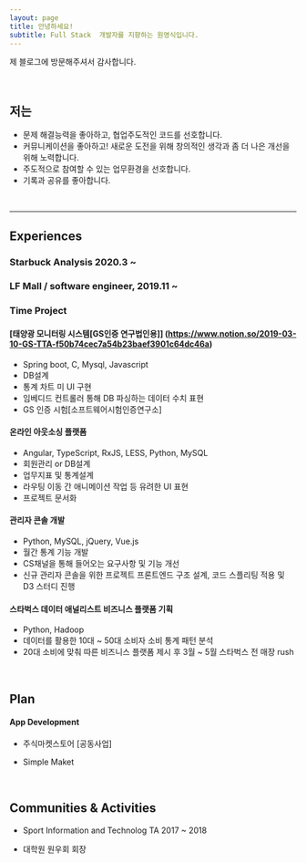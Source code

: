 ```yaml
---
layout: page
title: 안녕하세요!
subtitle: Full Stack  개발자를 지향하는 원영식입니다.
---
```


제 블로그에 방문해주셔서 감사합니다.

<br>

## 저는

- 문제 해결능력을 좋아하고, 협업주도적인 코드를 선호합니다.
- 커뮤니케이션을 좋아하고! 새로운 도전을 위해 창의적인 생각과 좀 더 나은 개선을 위해 노력합니다.
- 주도적으로 참여할 수 있는 업무환경을 선호합니다.
- 기록과 공유를 좋아합니다.

<br>

---

## Experiences

### Starbuck Analysis 2020.3 ~

### LF Mall / software engineer, 2019.11 ~

### Time Project

#### [태양광 모니터링 시스템[GS인증 연구법인용]] (https://www.notion.so/2019-03-10-GS-TTA-f50b74cec7a54b23baef3901c64dc46a)

- Spring boot, C, Mysql, Javascript
- DB설계
- 통계 차트 미 UI 구현
- 임베디드 컨트롤러 통해 DB 파싱하는 데이터 수치 표현
- GS 인증 시험[소프트웨어시험인증연구소]

#### 온라인 아웃소싱 플랫폼

- Angular, TypeScript, RxJS, LESS, Python, MySQL
- 회원관리 or DB설계
- 업무지표 및 통계설계
- 라우팅 이동 간 애니메이션 작업 등 유려한 UI 표현
- 프로젝트 문서화

#### 관리자 콘솔 개발

- Python, MySQL, jQuery, Vue.js
- 월간 통계 기능 개발
- CS채널을 통해 들어오는 요구사항 및 기능 개선
- 신규 관리자 콘솔을 위한 프로젝트 프론트엔드 구조 설계, 코드 스플리팅 적용 및 D3 스터디 진행

#### 스타벅스 데이터 애널리스트 비즈니스 플랫폼 기획

- Python, Hadoop
- 데이터를 활용한 10대 ~ 50대 소비자 소비 통계 패턴 분석
- 20대 소비에 맞춰 따른 비즈니스 플랫폼 제시 후 3월 ~ 5월 스타벅스 전 매장 rush

<br>

## Plan

#### App Development

- 주식마켓스토어 [공동사업]

- Simple Maket

<br>

## Communities & Activities

- Sport Information and Technolog TA 2017 ~ 2018

- 대학원 원우회 회장
